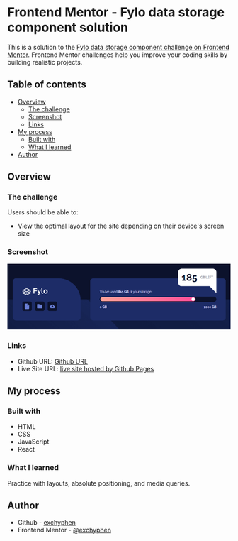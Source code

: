 # Frontend Mentor - Fylo data storage component solution

This is a solution to the [Fylo data storage component challenge on Frontend Mentor](https://www.frontendmentor.io/challenges/fylo-data-storage-component-1dZPRbV5n). Frontend Mentor challenges help you improve your coding skills by building realistic projects.

## Table of contents

- [Overview](#overview)
  - [The challenge](#the-challenge)
  - [Screenshot](#screenshot)
  - [Links](#links)
- [My process](#my-process)
  - [Built with](#built-with)
  - [What I learned](#what-i-learned)
- [Author](#author)

## Overview

### The challenge

Users should be able to:

- View the optimal layout for the site depending on their device's screen size

### Screenshot

![readme preview](./design/readme-preview.png)

### Links

- Github URL: [Github URL](https://github.com/exchyphen/fm_fylo-data-storage-component)
- Live Site URL: [live site hosted by Github Pages](https://exchyphen.github.io/fm_fylo-data-storage-component/)

## My process

### Built with

- HTML
- CSS
- JavaScript
- React

### What I learned

Practice with layouts, absolute positioning, and media queries.

## Author

- Github - [exchyphen](https://github.com/exchyphen)
- Frontend Mentor - [@exchyphen](https://www.frontendmentor.io/profile/exchyphen)
